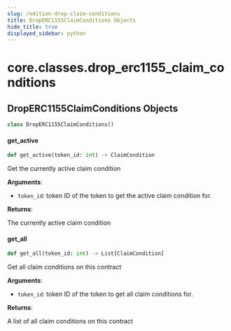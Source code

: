 ```yaml
---
slug: /edition-drop-claim-conditions
title: DropERC1155ClaimConditions Objects
hide_title: true
displayed_sidebar: python
---
```

<a id="core.classes.drop_erc1155_claim_conditions"></a>

# core.classes.drop\_erc1155\_claim\_conditions

<a id="core.classes.drop_erc1155_claim_conditions.DropERC1155ClaimConditions"></a>

## DropERC1155ClaimConditions Objects

```python
class DropERC1155ClaimConditions()
```

<a id="core.classes.drop_erc1155_claim_conditions.DropERC1155ClaimConditions.get_active"></a>

#### get\_active

```python
def get_active(token_id: int) -> ClaimCondition
```

Get the currently active claim condition

**Arguments**:

- `token_id`: token ID of the token to get the active claim condition for.

**Returns**:

The currently active claim condition

<a id="core.classes.drop_erc1155_claim_conditions.DropERC1155ClaimConditions.get_all"></a>

#### get\_all

```python
def get_all(token_id: int) -> List[ClaimCondition]
```

Get all claim conditions on this contract

**Arguments**:

- `token_id`: token ID of the token to get all claim conditions for.

**Returns**:

A list of all claim conditions on this contract
